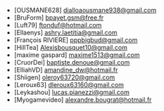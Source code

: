 - [OUSMANE628] dialloaousmane938@gmail.com
- [BruForm] bpayet.gsm@free.fr 
- [Luft79] ftonduf@hotmail.com 
- [Ellaenys] ashry.laetitia@gmail.com
- [François RIVIERE] pppbigbud@gmail.com
- [HillTea] Alexisbousquet10@gmail.com
- [maxime gaspard] maxime1513@gmail.com
- [CruorDei] baptiste.denoue@gmail.com 
- [ElliahVD] amandine_dw@hotmail.fr 
- [Shiigen] oleroy63720@gmail.com
- [Leroux63] dleroux63160@gmail.com
- [Leykashou] lucas.pianezzi@gmail.com
- [Myogamevideo] alexandre.bougrat@hotmail.fr

